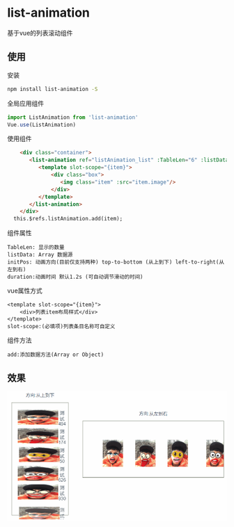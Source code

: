 # list-animation

基于vue的列表滚动组件

## 使用

安装
``` bash
npm install list-animation -S
```

全局应用组件
``` javascript
import ListAnimation from 'list-animation'
Vue.use(ListAnimation)
```

使用组件
``` html
    <div class="container">
       <list-animation ref="listAnimation_list" :TableLen="6" :listData='listdata' initPos="top-to-bottom">
          <template slot-scope="{item}">
              <div class="box">
                 <img class="item" :src="item.image"/>
              </div>
          </template>
       </list-animation>
    </div>
  this.$refs.listAnimation.add(item);
```

组件属性
```
TableLen: 显示的数量
listData: Array 数据源
initPos: 动画方向(目前仅支持两种) top-to-bottom (从上到下) left-to-right(从左到右)
duration:动画时间 默认1.2s (可自动调节滑动的时间)
```

vue属性方式
```
<template slot-scope="{item}">
    <div>列表item布局样式</div>
</template>
slot-scope:(必填项)列表条目名称可自定义
```


组件方法
```
add:添加数据方法(Array or Object)

```



## 效果
![image](https://raw.githubusercontent.com/qq1060844713/list-animation/master/screen.gif)
